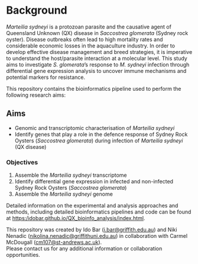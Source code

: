 # Background

*Marteilia sydneyi* is a protozoan parasite and the causative agent of
Queensland Unknown (QX) disease in *Saccostrea glomerata* (Sydney rock
oyster). Disease outbreaks often lead to high mortality rates and
considerable economic losses in the aquaculture industry. In order to
develop effective disease management and breed strategies, it is
imperative to understand the host/parasite interaction at a molecular
level. This study aims to investigate *S. glomerata*’s response to *M.
sydneyi* infection through differential gene expression analysis to
uncover immune mechanisms and potential markers for resistance.

This repository contains the bioinformatics pipeline used to perform the
following research aims:

## Aims

-   Genomic and transcriptomic characterisation of *Marteilia sydneyi*
-   Identify genes that play a role in the defence response of Sydney
    Rock Oysters (*Saccostrea glomerata*) during infection of *Marteilia
    sydneyi* (QX disease)

### Objectives

1.  Assemble the *Marteilia sydneyi* transcriptome
2.  Identify differential gene expression in infected and non-infected
    Sydney Rock Oysters (*Saccostrea glomerata*)
3.  Assemble the *Marteilia sydneyi* genome

Detailed information on the experimental and analysis approaches and
methods, including detailed bioinformatics pipelines and code can be
found at <https:/idobar.github.io/QX_bioinfo_analysis/index.html>.

This repository was created by Ido Bar (<i.bar@griffith.edu.au>) and
Niki Nenadic (<nikolina.nenadic@griffithuni.edu.au>) in collaboration
with Carmel McDougall (<cm107@st-andrews.ac.uk>).  
Please contact us for any additional information or collaboration
opportunities.
